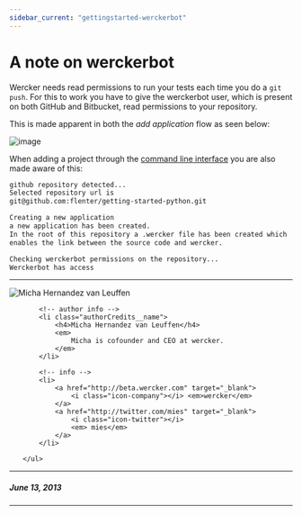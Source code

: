 ```yaml
---
sidebar_current: "gettingstarted-werckerbot"
---
```


# A note on werckerbot

Wercker needs read permissions to run your tests each time you do a `git
push`. For this to work you have to give the werckerbot user, which is
present on both GitHub and Bitbucket, read
permissions to your repository.

This is made apparent in both the *add application*
flow as seen below:

![image](http://f.cl.ly/items/0b1R0D2M2l033K073w2t/wercker-bot.png)

When adding a project through the [command line
interface](/articles/cli/) you are also made aware of this:

```bash
github repository detected...
Selected repository url is
git@github.com:flenter/getting-started-python.git

Creating a new application
a new application has been created.
In the root of this repository a .wercker file has been created which
enables the link between the source code and wercker.

Checking werckerbot permissions on the repository...
Werckerbot has access
```
-------

<div class="authorCredits">
    <span class="profile-picture">
        <img src="https://secure.gravatar.com/avatar/d4b19718f9748779d7cf18c6303dc17f?d=identicon&s=192" alt="Micha Hernandez van Leuffen"/>
    </span>
    <ul class="authorCredits">

        <!-- author info -->
        <li class="authorCredits__name">
            <h4>Micha Hernandez van Leuffen</h4>
            <em>
                Micha is cofounder and CEO at wercker.
            </em>
        </li>

        <!-- info -->
        <li>
            <a href="http://beta.wercker.com" target="_blank">
                <i class="icon-company"></i> <em>wercker</em>
            </a>
            <a href="http://twitter.com/mies" target="_blank">
                <i class="icon-twitter"></i>
                <em> mies</em>
            </a>
        </li>

    </ul>
</div>

-------
##### June 13, 2013
-------
